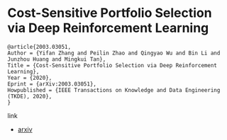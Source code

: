 # Cost-Sensitive Portfolio Selection via Deep Reinforcement Learning
```
@article{2003.03051,
Author = {Yifan Zhang and Peilin Zhao and Qingyao Wu and Bin Li and Junzhou Huang and Mingkui Tan},
Title = {Cost-Sensitive Portfolio Selection via Deep Reinforcement Learning},
Year = {2020},
Eprint = {arXiv:2003.03051},
Howpublished = {IEEE Transactions on Knowledge and Data Engineering (TKDE), 2020},
}
```
link
- [arxiv](https://arxiv.org/abs/2003.03051)